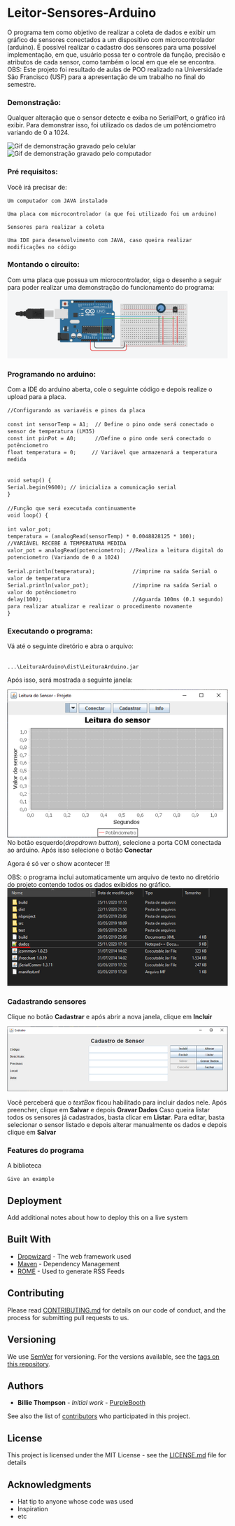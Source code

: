 # Leitor-Sensores-Arduino 
O programa tem como objetivo de realizar a coleta de dados e exibir um gráfico de sensores conectados a um dispositivo com microcontrolador (arduino).
É possível realizar o cadastro dos sensores para uma possível implementação, em que, usuário possa ter o controle da função, precisão e atributos de cada sensor, como também o local em que ele se encontra.
OBS: Este projeto foi resultado de aulas de POO realizado na Universidade São Francisco (USF) para a apresentação de um trabalho no final do semestre. 



### Demonstração:
Qualquer alteração que o sensor detecte e exiba no SerialPort, o gráfico irá exibir.
Para demonstrar isso, foi utilizado os dados de um potênciometro variando de 0 a 1024.

![Gif de demonstração gravado pelo celular](https://github.com/gabrielkmoraes/Leitor-Sensores-Arduino/blob/master/material/GIf%20-%20Grafico%20celular.gif)
![Gif de demonstração gravado pelo computador](https://github.com/gabrielkmoraes/Leitor-Sensores-Arduino/blob/master/material/GIf%20-%20Grafico.gif)

### Pré requisitos:

Você irá precisar de:

```
Um computador com JAVA instalado
```

```
Uma placa com microcontrolador (a que foi utilizado foi um arduino)
```

```
Sensores para realizar a coleta
```

```
Uma IDE para desenvolvimento com JAVA, caso queira realizar modificações no código
```
### Montando o circuito:
Com uma placa que possua um microcontrolador, siga o desenho a seguir para poder realizar uma demonstração do funcionamento do programa:
![Circuito arduino](https://github.com/gabrielkmoraes/Leitor-Sensores-Arduino/blob/master/material/Foto%20-%20Circuito.png)

### Programando no arduino:
Com a IDE do arduino aberta, cole o seguinte código e depois realize o upload para a placa.
```
//Configurando as variavéis e pinos da placa
 
const int sensorTemp = A1;  // Define o pino onde será conectado o sensor de temperatura (LM35)
const int pinPot = A0;      //Define o pino onde será conectado o potênciometro
float temperatura = 0;     // Variável que armazenará a temperatura medida
 

void setup() {
Serial.begin(9600); // inicializa a comunicação serial
}
 
//Função que será executada continuamente
void loop() {

int valor_pot; 
temperatura = (analogRead(sensorTemp) * 0.0048828125 * 100); //VARIÁVEL RECEBE A TEMPERATURA MEDIDA
valor_pot = analogRead(potenciometro); //Realiza a leitura digital do potenciometro (Variando de 0 a 1024)

Serial.println(temperatura);            //imprime na saída Serial o valor de temperatura
Serial.println(valor_pot);              //imprime na saída Serial o valor do potênciometro
delay(100);                             //Aguarda 100ms (0.1 segundo) para realizar atualizar e realizar o procedimento novamente
}

```

### Executando o programa:

Vá até o seguinte diretório e abra o arquivo:
```

...\LeituraArduino\dist\LeituraArduino.jar

```
Após isso, será mostrada a seguinte janela:


![tela inicial do programa](https://github.com/gabrielkmoraes/Leitor-Sensores-Arduino/blob/master/material/Tela%20inicial%20-%20Programa.png)
No botão esquerdo(*dropdrown button*), selecione a porta COM conectada ao arduino.
Após isso selecione o botão **Conectar**


Agora é só ver o show acontecer !!!

OBS: o programa inclui automaticamente um arquivo de texto no diretório do projeto contendo todos os dados exibidos no gráfico.
![dados gerados pelos sensores](https://github.com/gabrielkmoraes/Leitor-Sensores-Arduino/blob/master/material/print%20-%20dados%20txt.png)

### Cadastrando sensores

Clique no botão **Cadastrar** e após abrir a nova janela, clique em **Incluir**

![botão inclui](https://github.com/gabrielkmoraes/Leitor-Sensores-Arduino/blob/master/material/Cadastrar%20sensor.png)

Você perceberá que o *textBox* ficou habilitado para incluir dados nele. Após preencher, clique em **Salvar** e depois **Gravar Dados**
Caso queira listar todos os sensores já cadastrados, basta clicar em **Listar**.
Para editar, basta selecionar o sensor listado e depois alterar manualmente os dados e depois clique em **Salvar**



### Features do programa

A biblioteca 
```
Give an example
```

## Deployment

Add additional notes about how to deploy this on a live system

## Built With

* [Dropwizard](http://www.dropwizard.io/1.0.2/docs/) - The web framework used
* [Maven](https://maven.apache.org/) - Dependency Management
* [ROME](https://rometools.github.io/rome/) - Used to generate RSS Feeds

## Contributing

Please read [CONTRIBUTING.md](https://gist.github.com/PurpleBooth/b24679402957c63ec426) for details on our code of conduct, and the process for submitting pull requests to us.

## Versioning

We use [SemVer](http://semver.org/) for versioning. For the versions available, see the [tags on this repository](https://github.com/your/project/tags). 

## Authors

* **Billie Thompson** - *Initial work* - [PurpleBooth](https://github.com/PurpleBooth)

See also the list of [contributors](https://github.com/your/project/contributors) who participated in this project.

## License

This project is licensed under the MIT License - see the [LICENSE.md](LICENSE.md) file for details

## Acknowledgments

* Hat tip to anyone whose code was used
* Inspiration
* etc


